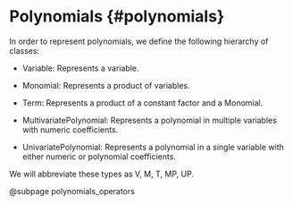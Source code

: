 # Polynomials {#polynomials}

In order to represent polynomials, we define the following hierarchy of classes:

- Variable: Represents a variable.
- Monomial: Represents a product of variables.
- Term: Represents a product of a constant factor and a Monomial.
- MultivariatePolynomial: Represents a polynomial in multiple variables with numeric coefficients.

- UnivariatePolynomial: Represents a polynomial in a single variable with either numeric or polynomial coefficients.

We will abbreviate these types as V, M, T, MP, UP.


@subpage polynomials_operators